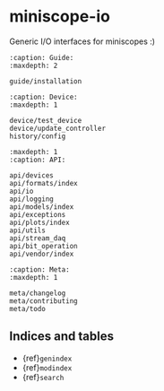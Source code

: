# miniscope-io

Generic I/O interfaces for miniscopes :)

```{toctree}
:caption: Guide:
:maxdepth: 2

guide/installation
```

```{toctree}
:caption: Device:
:maxdepth: 1

device/test_device
device/update_controller
history/config
```

```{toctree}
:maxdepth: 1
:caption: API:

api/devices
api/formats/index
api/io
api/logging
api/models/index
api/exceptions
api/plots/index
api/utils
api/stream_daq
api/bit_operation
api/vendor/index
```

```{toctree}
:caption: Meta:
:maxdepth: 1

meta/changelog
meta/contributing
meta/todo
```
 

## Indices and tables

* {ref}`genindex`
* {ref}`modindex`
* {ref}`search`
